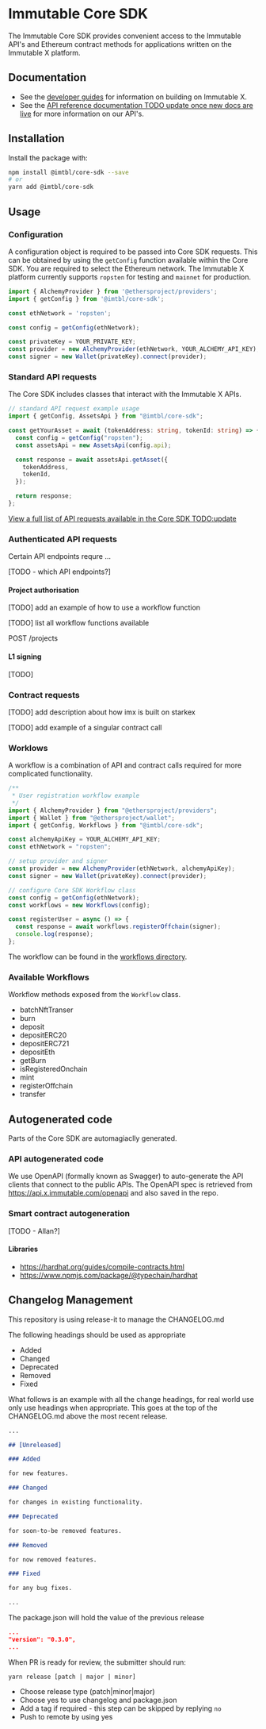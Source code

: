 # Immutable Core SDK

The Immutable Core SDK provides convenient access to the Immutable API's and Ethereum contract methods for applications written on the Immutable X platform.

## Documentation

- See the [developer guides](https://docs.x.immutable.com/docs) for information on building on Immutable X.
- See the [API reference documentation TODO update once new docs are live](https://docs.x.immutable.com/reference) for more information on our API's.

## Installation

Install the package with:

```sh
npm install @imtbl/core-sdk --save
# or
yarn add @imtbl/core-sdk
```

## Usage

### Configuration

A configuration object is required to be passed into Core SDK requests. This can be obtained by using the `getConfig` function available within the Core SDK. You are required to select the Ethereum network. The Immutable X platform currently supports `ropsten` for testing and `mainnet` for production.

```ts
import { AlchemyProvider } from '@ethersproject/providers';
import { getConfig } from '@imtbl/core-sdk';

const ethNetwork = 'ropsten';

const config = getConfig(ethNetwork);

const privateKey = YOUR_PRIVATE_KEY;
const provider = new AlchemyProvider(ethNetwork, YOUR_ALCHEMY_API_KEY);
const signer = new Wallet(privateKey).connect(provider);
```

### Standard API requests

The Core SDK includes classes that interact with the Immutable X APIs.

```ts
// standard API request example usage  
import { getConfig, AssetsApi } from "@imtbl/core-sdk";

const getYourAsset = await (tokenAddress: string, tokenId: string) => {
  const config = getConfig("ropsten");
  const assetsApi = new AssetsApi(config.api);

  const response = await assetsApi.getAsset({
    tokenAddress,
    tokenId,
  });

  return response;
};
```

[View a full list of API requests available in the Core SDK TODO:update](https://docs.x.immutable.com/reference)

### Authenticated API requests

Certain API endpoints requre ...

[TODO - which API endpoints?]

#### Project authorisation

[TODO] add an example of how to use a workflow function

[TODO] list all workflow functions available

POST /projects

#### L1 signing

[TODO]

### Contract requests

[TODO] add description about how imx is built on starkex

[TODO] add example of a singular contract call

### Worklows

A workflow is a combination of API and contract calls required for more 
complicated functionality.

```ts
/**
 * User registration workflow example
 */
import { AlchemyProvider } from "@ethersproject/providers";
import { Wallet } from "@ethersproject/wallet";
import { getConfig, Workflows } from "@imtbl/core-sdk";

const alchemyApiKey = YOUR_ALCHEMY_API_KEY;
const ethNetwork = "ropsten";

// setup provider and signer 
const provider = new AlchemyProvider(ethNetwork, alchemyApiKey);
const signer = new Wallet(privateKey).connect(provider);

// configure Core SDK Workflow class
const config = getConfig(ethNetwork);
const workflows = new Workflows(config);

const registerUser = async () => {
  const response = await workflows.registerOffchain(signer);
  console.log(response);
};
```

The workflow can be found in the [workflows directory](src/workflows/).

### Available Workflows

Workflow methods exposed from the `Workflow` class.

- batchNftTranser
- burn
- deposit
- depositERC20
- depositERC721
- depositEth
- getBurn
- isRegisteredOnchain
- mint
- registerOffchain
- transfer

## Autogenerated code

Parts of the Core SDK are automagiaclly generated.

### API autogenerated code

We use OpenAPI (formally known as Swagger) to auto-generate the API clients that connect to the public APIs.
The OpenAPI spec is retrieved from https://api.x.immutable.com/openapi and also saved in the repo.

### Smart contract autogeneration

[TODO - Allan?]

#### Libraries

- https://hardhat.org/guides/compile-contracts.html
- https://www.npmjs.com/package/@typechain/hardhat

## Changelog Management

This repository is using release-it to manage the CHANGELOG.md

The following headings should be used as appropriate

- Added
- Changed
- Deprecated
- Removed
- Fixed

What follows is an example with all the change headings, for real world use only use headings when appropriate.
This goes at the top of the CHANGELOG.md above the most recent release.

```markdown
...

## [Unreleased]

### Added

for new features.

### Changed

for changes in existing functionality.

### Deprecated

for soon-to-be removed features.

### Removed

for now removed features.

### Fixed

for any bug fixes.

...
```

The package.json will hold the value of the previous release

```json
...
"version": "0.3.0",
...
```

When PR is ready for review, the submitter should run:

`yarn release [patch | major | minor]`

- Choose release type (patch|minor|major)
- Choose yes to use changelog and package.json
- Add a tag if required - this step can be skipped by replying `no`
- Push to remote by using yes

##
